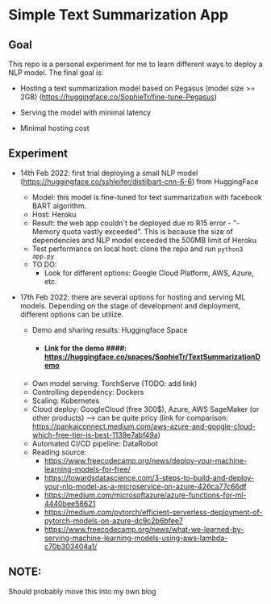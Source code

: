 # Simple Text Summarization App

## Goal
This repo is a personal experiment for me to learn different ways to deploy a NLP model. The final goal is: 

- Hosting a text summarization model based on Pegasus (model size >= 2GB) (https://huggingface.co/SophieTr/fine-tune-Pegasus)

- Serving the model with minimal latency 

- Minimal hosting cost 

## Experiment
- 14th Feb 2022: first trial deploying a small NLP model (https://huggingface.co/sshleifer/distilbart-cnn-6-6) from HuggingFace
    - Model: this model is fine-tuned for text summarization with facebook BART algorithm. 
    - Host: Heroku
    - Result: the web app couldn't be deployed due ro R15 error - "- Memory quota vastly exceeded". This is because the size of dependencies and NLP model exceeded the 500MB limit of Heroku
    - Test performance on local host: clone the repo and run ```python3 app.py```
    - TO DO:
        - Look for different options: Google Cloud Platform, AWS, Azure, etc.

- 17th Feb 2022: there are several options for hosting and serving ML models. Depending on the stage of development and deployment, different options can be utilize. 
    - Demo and sharing results: Huggingface Space 
        - #### Link for the demo ####: https://huggingface.co/spaces/SophieTr/TextSummarizationDemo
    - Own model serving: TorchServe (TODO: add link)
    - Controlling dependency: Dockers
    - Scaling: Kubernetes
    - Cloud deploy: GoogleCloud (free 300$), Azure, AWS SageMaker (or other products) --> can be quite pricy (link for comparison: https://pankajconnect.medium.com/aws-azure-and-google-cloud-which-free-tier-is-best-1139e7abf49a)
    - Automated CI/CD pipeline: DataRobot
    - Reading source: 
        - https://www.freecodecamp.org/news/deploy-your-machine-learning-models-for-free/
        - https://towardsdatascience.com/3-steps-to-build-and-deploy-your-nlp-model-as-a-microservice-on-azure-426ca77c66df
        - https://medium.com/microsoftazure/azure-functions-for-ml-4440bee58621
        - https://medium.com/pytorch/efficient-serverless-deployment-of-pytorch-models-on-azure-dc9c2b6bfee7
        - https://www.freecodecamp.org/news/what-we-learned-by-serving-machine-learning-models-using-aws-lambda-c70b303404a1/
    
## NOTE: 
Should probably move this into my own blog 